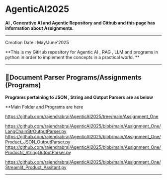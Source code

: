 # AgenticAI2025

**AI , Generative AI and Agentic Repository and Github and this page has information about Assignments.**

---


Creation Date : May/June'2025


**This is my GitHub repository for Agentic AI , RAG , LLM and programs in python in order to implement the concepts in a practical world.  **

---
##  **📝Document Parser Programs/Assignments  (Programs)**

**Programs pertaining to JSON , String and Output Parsers are as below**

**Main Folder and Programs are here

https://github.com/rajendrabraj/AgenticAI2025/tree/main/Assignment_One

https://github.com/rajendrabraj/AgenticAI2025/blob/main/Assignment_One/LangChainStrOutputParser.py
https://github.com/rajendrabraj/AgenticAI2025/blob/main/Assignment_One/Product_JSON_OutputParser.py
https://github.com/rajendrabraj/AgenticAI2025/blob/main/Assignment_One/Products_StringOutputParser.py

https://github.com/rajendrabraj/AgenticAI2025/blob/main/Assignment_One/Streamlit_Product_Assitant.py







---


